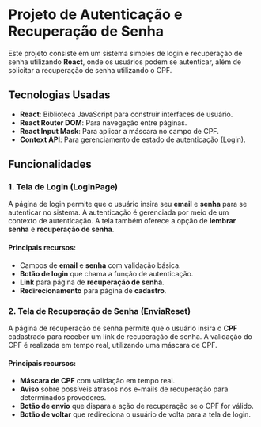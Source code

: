 # Projeto de Autenticação e Recuperação de Senha

Este projeto consiste em um sistema simples de login e recuperação de senha utilizando **React**, onde os usuários podem se autenticar, além de solicitar a recuperação de senha utilizando o CPF.

## Tecnologias Usadas

- **React**: Biblioteca JavaScript para construir interfaces de usuário.
- **React Router DOM**: Para navegação entre páginas.
- **React Input Mask**: Para aplicar a máscara no campo de CPF.
- **Context API**: Para gerenciamento de estado de autenticação (Login).

## Funcionalidades

### 1. Tela de Login (LoginPage)

A página de login permite que o usuário insira seu **email** e **senha** para se autenticar no sistema. A autenticação é gerenciada por meio de um contexto de autenticação. A tela também oferece a opção de **lembrar senha** e **recuperação de senha**.

#### Principais recursos:
- Campos de **email** e **senha** com validação básica.
- **Botão de login** que chama a função de autenticação.
- **Link** para página de **recuperação de senha**.
- **Redirecionamento** para página de **cadastro**.

### 2. Tela de Recuperação de Senha (EnviaReset)

A página de recuperação de senha permite que o usuário insira o **CPF** cadastrado para receber um link de recuperação de senha. A validação do CPF é realizada em tempo real, utilizando uma máscara de CPF.

#### Principais recursos:
- **Máscara de CPF** com validação em tempo real.
- **Aviso** sobre possíveis atrasos nos e-mails de recuperação para determinados provedores.
- **Botão de envio** que dispara a ação de recuperação se o CPF for válido.
- **Botão de voltar** que redireciona o usuário de volta para a tela de login.
